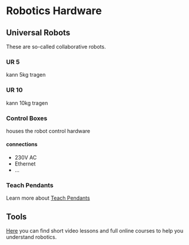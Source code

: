 # Robotics Hardware

## Universal Robots

These are so-called collaborative robots.

### UR 5

kann 5kg tragen

### UR 10

kann 10kg tragen

### Control Boxes

houses the robot control hardware

#### connections

- 230V AC
- Ethernet
- …

### Teach Pendants

Learn more about [Teach Pendants](https://academy.universal-robots.com/free-e-learning/cb3-e-learning/)

## Tools

[Here](https://robotacademy.net.au) you can find short video lessons and full online courses to help you understand robotics. 